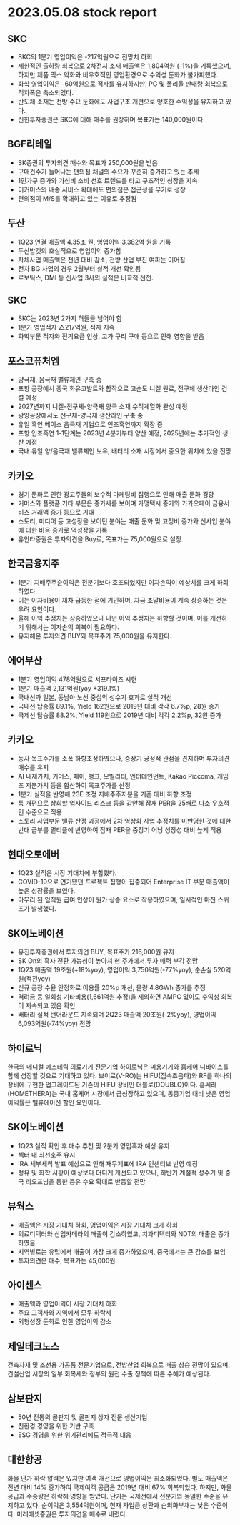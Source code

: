 # 2023.05.08 stock report
## SKC
- SKC의 1분기 영업이익은 -217억원으로 전망치 하회
- 제한적인 출하량 회복으로 2차전지 소재 매출액은 1,804억원 (-1%)을 기록했으며, 하지만 제품 믹스 악화와 비우호적인 영업환경으로 수익성 둔화가 불가피했다.
- 화학 영업이익은 -60억원으로 적자를 유지하지만, PG 및 폴리올 판매량 회복으로 적자폭은 축소되었다.
- 반도체 소재는 전방 수요 둔화에도 사업구조 개편으로 양호한 수익성을 유지하고 있다.
- 신한투자증권은 SKC에 대해 매수를 권장하며 목표가는 140,000원이다.
## BGF리테일
- SK증권의 투자의견 매수와 목표가 250,000원을 받음
- 구매건수가 늘어나는 편의점 채널의 수요가 꾸준히 증가하고 있는 추세
- 1인가구 증가와 가성비 소비 선호 트렌드를 타고 구조적인 성장을 지속
- 이커머스의 배송 서비스 확대에도 편의점은 접근성을 무기로 성장
- 편의점이 M/S를 확대하고 있는 이유로 추정됨
## 두산
- 1Q23 연결 매출액 4.35조 원, 영업이익 3,382억 원을 기록
- 두산밥캣의 호실적으로 영업이익 증가함
- 자체사업 매출액은 전년 대비 감소, 전방 산업 부진 여파는 이어짐
- 전자 BG 사업의 경우 2월부터 실적 개선 확인됨
- 로보틱스, DMI 등 신사업 3사의 실적은 비교적 선전.
## SKC
- SKC는 2023년 2가지 허들을 넘어야 함
- 1분기 영업적자 △217억원, 적자 지속
- 화학부문 적자와 전기요금 인상, 고가 구리 구매 등으로 인해 영향을 받음
## 포스코퓨처엠
- 양극재, 음극재 밸류체인 구축 중
- 포항 공장에서 중국 화유코발트와 합작으로 고순도 니켈 원료, 전구체 생산라인 건설 예정
- 2027년까지 니켈-전구체-양극재 양극 소재 수직계열화 완성 예정
- 광양공장에서도 전구체-양극재 생산라인 구축 중
- 유일 흑연 베이스 음극재 기업으로 인조흑연까지 확장 중
- 포항 인조흑연 1-1단계는 2023년 4분기부터 양산 예정, 2025년에는 추가적인 생산 예정
- 국내 유일 양/음극재 밸류체인 보유, 배터리 소재 시장에서 중요한 위치에 있을 전망
## 카카오
- 경기 둔화로 인한 광고주들의 보수적 마케팅비 집행으로 인해 매출 둔화 경향
- 커머스와 플랫폼 기타 부문은 증가세를 보이며 가맹택시 증가와 카카오페이 금융서비스 거래액 증가 등으로 기대
- 스토리, 미디어 등 고성장을 보이던 분야는 매출 둔화 및 고정비 증가와 신사업 분야에 대한 비용 증가로 역성장을 기록
- 유안타증권은 투자의견을 Buy로, 목표가는 75,000원으로 설정.
## 한국금융지주
- 1분기 지배주주순이익은 전분기보다 호조되었지만 이자손익이 예상치를 크게 하회하였다.
- 이는 이자비용이 재차 급등한 점에 기인하며, 자금 조달비용이 계속 상승하는 것은 우려 요인이다.
- 올해 이익 추정치는 상승하였으나 내년 이익 추정치는 하향할 것이며, 이를 개선하기 위해서는 이자손익 회복이 필요하다.
- 유지해온 투자의견 BUY와 목표주가 75,000원을 유지한다.
## 에어부산
- 1분기 영업이익 478억원으로 서프라이즈 시현
- 1분기 매출액 2,131억원(yoy +319.1%)
- 국내선과 일본, 동남아 노선 중심의 성수기 효과로 실적 개선
- 국내선 탑승률 89.1%, Yield 162원으로 2019년 대비 각각 6.7%p, 28원 증가
- 국제선 탑승률 88.2%, Yield 119원으로 2019년 대비 각각 2.2%p, 32원 증가
## 카카오
- 동사 목표주가를 소폭 하향조정하였으나, 중장기 긍정적 관점을 견지하며 투자의견 매수를 유지
- AI 내재가치, 커머스, 페이, 뱅크, 모빌리티, 엔터테인먼트, Kakao Piccoma, 게임즈 지분가치 등을 합산하여 목표주가를 산정
- 1분기 실적을 반영해 23E 조정 지배주주지분을 기존 대비 하향 조정
- 톡 개편으로 상회할 업사이드 리스크 등을 감안해 잠재 PER을 25배로 다소 우호적인 수준으로 적용
- 스토리 사업부문 밸류 산정 과정에서 2차 영상화 사업 추정치를 미반영한 것에 대한 반대 급부를 멀티플에 반영하여 잠재 PER을 중장기 어닝 성장성 대비 높게 적용
## 현대오토에버
- 1Q23 실적은 시장 기대치에 부합했다.
- COVID-19으로 연기됐던 프로젝트 집행이 집중되어 Enterprise IT 부문 매출액이 높은 성장률을 보였다.
- 마무리 된 임직원 급여 인상이 원가 상승 요소로 작용하였으며, 일시적인 마진 스퀴즈가 발생했다.
## SK이노베이션
- 유진투자증권에서 투자의견 BUY, 목표주가 216,000원 유지
- SK On의 흑자 전환 가능성이 높아져 현 주가에서 투자 매력 부각 전망
- 1Q23 매출액 19조원(+18%yoy), 영업이익 3,750억원(-77%yoy), 순손실 520억원(적전yoy)
- 신규 공장 수율 안정화로 이용률 20%p 개선, 물량 4.8GWh 증가를 추정
- 격려금 등 일회성 기타비용(1,661억원 추정)을 제외하면 AMPC 없이도 수익성 회복이 지속되고 있음 확인
- 배터리 실적 턴어라운드 지속되며 2Q23 매출액 20조원(-2%yoy), 영업이익 6,093억원(-74%yoy) 전망
## 하이로닉
한국의 메디컬 에스테틱 의료기기 전문기업 하이로닉은 미용기기와 홈케어 디바이스를 함께 성장할 것으로 기대하고 있다. 브이로(V-RO)는 HIFU(집속초음파)와 RF를 하나의 장비에 구현한 업그레이드된 기존의 HIFU 장비인 더블로(DOUBLO)이다. 홈쎄라(HOMETHERA)는 국내 홈케어 시장에서 급성장하고 있으며, 동종기업 대비 낮은 영업이익률은 밸류에이션 할인 요인이다.
## SK이노베이션
- 1Q23 실적 확인 후 매수 추천 및 2분기 영업흑자 예상 유지
- 섹터 내 최선호주 유지
- IRA 세부세칙 발표 예상으로 인해 재무제표에 IRA 인센티브 반영 예정
- 정유 및 화학 시황이 예상보다 더디게 개선되고 있으나, 하반기 계절적 성수기 및 중국 리오프닝을 통한 등유 수요 확대로 반등할 전망
## 뷰웍스
- 매출액은 시장 기대치 하회, 영업이익은 시장 기대치 크게 하회
- 의료디텍터와 산업카메라의 매출이 감소하였고, 치과디텍터와 NDT의 매출은 증가하였음
- 지역별로는 유럽에서 매출이 가장 크게 증가하였으며, 중국에서는 큰 감소를 보임
- 투자의견은 매수, 목표가는 45,000원.
## 아이센스
- 매출액과 영업이익이 시장 기대치 하회
- 주요 고객사와 지역에서 모두 하락세
- 외형성장 둔화로 인한 영업이익 감소
## 제일테크노스
건축자재 및 조선용 가공품 전문기업으로, 전방산업 회복으로 매출 상승 전망이 있으며, 건설산업 시장의 일부 회복세와 정부의 원전 수출 정책에 따른 수혜가 예상된다.
## 삼보판지
- 50년 전통의 골판지 및 골판지 상자 전문 생산기업
- 친환경 경영을 위한 기반 구축
- ESG 경영을 위한 위기관리에도 적극적 대응
## 대한항공
화물 단가 하락 압력은 있지만 여객 개선으로 영업이익은 최소화되었다. 별도 매출액은 전년 대비 14% 증가하여 국제여객 공급은 2019년 대비 67% 회복되었다. 하지만, 화물 공급과 수송량은 하락해 영향을 받았다. 단가는 국제선에서 전분기와 동일한 수준을 유지하고 있다. 순이익은 3,554억원이며, 현재 차입금 상환과 순외화부채는 낮은 수준이다. 미래에셋증권은 투자의견을 매수로 내렸다.